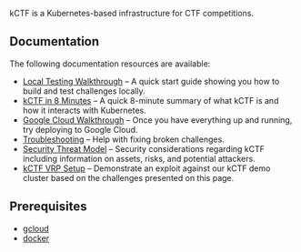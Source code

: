 kCTF is a Kubernetes-based infrastructure for CTF competitions.

## Documentation

The following documentation resources are available:

* [Local Testing Walkthrough](local-testing.md) – A quick start guide showing you how to build and test challenges locally.
* [kCTF in 8 Minutes](introduction.md) – A quick 8-minute summary of what kCTF is and how it interacts with Kubernetes.
* [Google Cloud Walkthrough](google-cloud.md) – Once you have everything up and running, try deploying to Google Cloud. 
* [Troubleshooting](troubleshooting.md) – Help with fixing broken challenges.
* [Security Threat Model](security-threat-model.md) – Security considerations regarding kCTF including information on assets, risks, and potential attackers.
* [kCTF VRP Setup](vrp.md) – Demonstrate an exploit against our kCTF demo cluster based on the challenges presented on this page.

## Prerequisites

* [gcloud](https://cloud.google.com/sdk/install)
* [docker](https://docs.docker.com/install/)

